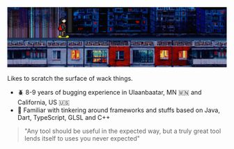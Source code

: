 <img src="https://github.com/vonqo/vonqo/blob/main/aads.png"/>

Likes to scratch the surface of wack things. 

- 🪲 8-9 years of bugging experience in Ulaanbaatar, MN 🇲🇳 and California, US 🇺🇸
- 🔧 Familiar with tinkering around frameworks and stuffs based on Java, Dart, TypeScript, GLSL and C++

> "Any tool should be useful in the expected way, but a truly great tool lends itself to uses you never expected"
 
<!--
**vonqo/vonqo** is a ✨ _special_ ✨ repository because its `README.md` (this file) appears on your GitHub profile.

Here are some ideas to get you started:

- 🔭 I’m currently working on ...
- 🌱 I’m currently learning ...
- 👯 I’m looking to collaborate on ...
- 🤔 I’m looking for help with ...
- 💬 Ask me about ...
- 📫 How to reach me: ...
- 😄 Pronouns: ...
- ⚡ Fun fact: ...
-->

